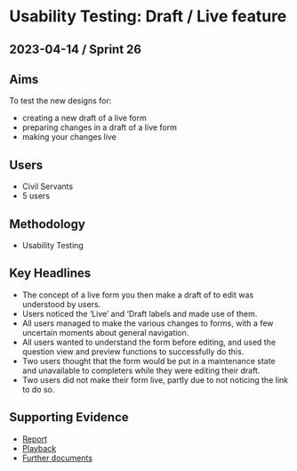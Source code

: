 # Usability Testing: Draft / Live feature 

## 2023-04-14 / Sprint 26

## Aims
To test the new designs for:
- creating a new draft of a live form
- preparing changes in a draft of a live form
- making your changes live

## Users
- Civil Servants
- 5 users

## Methodology
- Usability Testing

## Key Headlines 

- The concept of a live form you then make a draft of to edit was understood by users.
- Users noticed the ‘Live’ and ‘Draft labels and made use of them.
- All users managed to make the various changes to forms, with a few uncertain moments about general navigation.
- All users wanted to understand the form before editing, and used the question view and preview functions to successfully do this.
- Two users thought that the form would be put in a maintenance state and unavailable to completers while they were editing their draft.
- Two users did not make their form live, partly due to not noticing the link to do so.

## Supporting Evidence
- [Report](https://docs.google.com/presentation/d/1a-DTcB0dMOtEL3iV9L0lUajA_pgY3SI6Y7fBTkiNQpM/edit#slide=id.g2390911b466_0_31)
- [Playback](https://drive.google.com/file/d/19vjt3hvZZw5XObtR93epa4mmDEZ-6qyh/view?usp=sharing)
- [Further documents](https://drive.google.com/drive/folders/1q9WOLeIN6AjNkBGTycOqRZ2rJgOAWTeP)